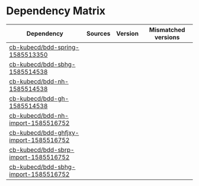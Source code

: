 # Dependency Matrix

Dependency | Sources | Version | Mismatched versions
---------- | ------- | ------- | -------------------
[cb-kubecd/bdd-spring-1585513350](https://github.com/cb-kubecd/bdd-spring-1585513350.git) |  | []() | 
[cb-kubecd/bdd-sbhg-1585514538](https://github.com/cb-kubecd/bdd-sbhg-1585514538.git) |  | []() | 
[cb-kubecd/bdd-nh-1585514538](https://github.com/cb-kubecd/bdd-nh-1585514538.git) |  | []() | 
[cb-kubecd/bdd-gh-1585514538](https://github.com/cb-kubecd/bdd-gh-1585514538.git) |  | []() | 
[cb-kubecd/bdd-nh-import-1585516752](https://github.com/cb-kubecd/bdd-nh-import-1585516752.git) |  | []() | 
[cb-kubecd/bdd-ghfjxy-import-1585516752](https://github.com/cb-kubecd/bdd-ghfjxy-import-1585516752.git) |  | []() | 
[cb-kubecd/bdd-sbrp-import-1585516752](https://github.com/cb-kubecd/bdd-sbrp-import-1585516752.git) |  | []() | 
[cb-kubecd/bdd-sbhg-import-1585516752](https://github.com/cb-kubecd/bdd-sbhg-import-1585516752.git) |  | []() | 
